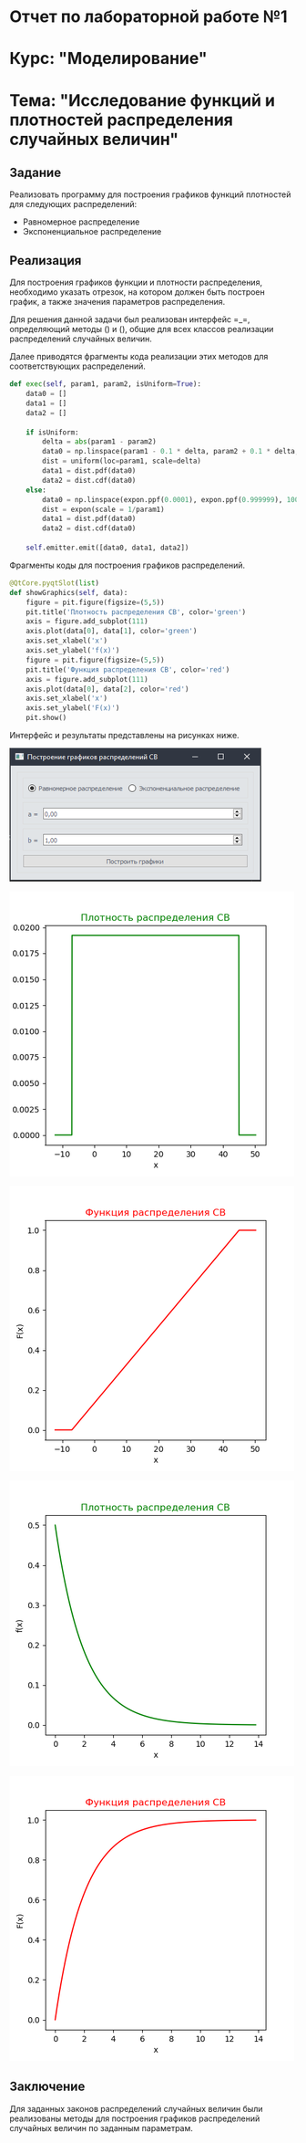 # Отчет по лабораторной работе №1
# Курс: "Моделирование"
# Тема: "Исследование функций и плотностей распределения случайных величин"

## Задание

Реализовать программу для построения графиков функций плотностей для следующих распределений:

* Равномерное распределение
* Экспоненциальное распределение

## Реализация

Для построения графиков функции и плотности распределения, необходимо указать отрезок, на котором должен быть построен график, а также значения параметров распределения.

Для решения данной задачи был реализован интерфейс =_=, определяющий методы () и (), общие для всех классов реализации распределений случайных величин.

Далее приводятся фрагменты кода реализации этих методов для соответствующих распределений.


```python
def exec(self, param1, param2, isUniform=True):
    data0 = []
    data1 = []
    data2 = []

    if isUniform:
        delta = abs(param1 - param2)
        data0 = np.linspace(param1 - 0.1 * delta, param2 + 0.1 * delta, 1000)
        dist = uniform(loc=param1, scale=delta)
        data1 = dist.pdf(data0)
        data2 = dist.cdf(data0)
    else:
        data0 = np.linspace(expon.ppf(0.0001), expon.ppf(0.999999), 1000)
        dist = expon(scale = 1/param1)
        data1 = dist.pdf(data0)
        data2 = dist.cdf(data0)

    self.emitter.emit([data0, data1, data2])
```

Фрагменты коды для построения графиков распределений.

```python
@QtCore.pyqtSlot(list)
def showGraphics(self, data):
    figure = pit.figure(figsize=(5,5))
    pit.title('Плотность распределения СВ', color='green')
    axis = figure.add_subplot(111)
    axis.plot(data[0], data[1], color='green')
    axis.set_xlabel('x')
    axis.set_ylabel('f(x)')
    figure = pit.figure(figsize=(5,5))
    pit.title('Функция распределения СВ', color='red')
    axis = figure.add_subplot(111)
    axis.plot(data[0], data[2], color='red')
    axis.set_xlabel('x')
    axis.set_ylabel('F(x)')
    pit.show()
```


Интерфейс и результаты представлены на рисунках ниже.

![Интерфейс](interface.png)

![Равномерное распределение плотность](UniformPDF.png)

![Равномерное распределение функция](UniformCDF.png)

![Экспоненциальное распределение плотность](ExponentialPDF.png)

![Экспоненциальное распределения функция](ExponentialCDF.png)

## Заключение

Для заданных законов распределений случайных величин были реализованы методы для построения графиков распределений случайных величин по заданным параметрам.
